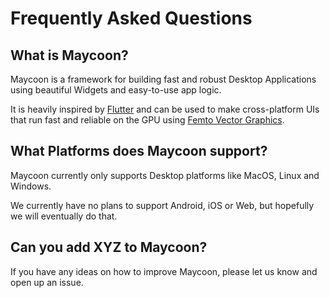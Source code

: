 # Frequently Asked Questions

## What is Maycoon?

Maycoon is a framework for building fast and robust Desktop Applications using beautiful Widgets and easy-to-use app
logic.

It is heavily inspired by [Flutter](https://flutter.dev) and can be used to make cross-platform UIs that run fast and
reliable on the GPU using [Femto Vector Graphics](https://github.com/femtovg/femtovg).

## What Platforms does Maycoon support?

Maycoon currently only supports Desktop platforms like MacOS, Linux and Windows.

We currently have no plans to support Android, iOS or Web, but hopefully we will eventually do that.

## Can you add XYZ to Maycoon?

If you have any ideas on how to improve Maycoon, please let us know and open up an issue.
